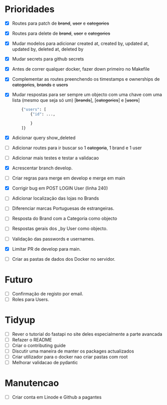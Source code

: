 # Prioridades

- [x] Routes para patch de ~~brand~~, ~~user~~ e ~~categories~~
- [x] Routes para delete de ~~brand~~, ~~user~~ e ~~categories~~
- [x] Mudar modelos para adicionar created at, created by, updated at, updated by, deleted at, deleted by
- [x] Mudar secrets para github secrets
- [x] Antes de correr qualquer docker, fazer down primeiro no Makefile
- [x] Complementar as routes preenchendo os timestamps e ownerships de ~~categories~~, ~~brands~~ e ~~users~~
- [x] Mudar respostas para ser sempre um objecto com uma chave com uma lista (mesmo que seja só um) [~~brands~~], [~~categories~~] e [~~users~~]

  ```python
      {"users": [
          {"id": ...,

          }
      ]}
  ```

- [x] Adicionar query show_deleted
- [ ] Adicionar routes para ir buscar so 1 ~~categoria~~, 1 brand e 1 user
- [ ] Adicionar mais testes e testar a validacao
- [x] Acrescentar branch develop.
- [ ] Criar regras para merge em develop e merge em main
- [x] Corrigir bug em POST LOGIN User (linha 240)
- [ ] Adicionar localização das lojas no Brands
- [ ] Diferenciar marcas Portuguesas de estrangeiras.
- [ ] Resposta do Brand com a Categoria como objecto
- [ ] Respostas gerais dos \_by User como objecto.
- [ ] Validação das passwords e usernames.
- [x] Limitar PR de develop para main.
- [ ] Criar as pastas de dados dos Docker no servidor.

# Futuro

- [ ] Confirmação de registo por email.
- [ ] Roles para Users.

# Tidyup

- [ ] Rever o tutorial do fastapi no site deles especialmente a parte avancada
- [ ] Refazer o README
- [ ] Criar o contributing guide
- [ ] Discutir uma maneira de manter os packages actualizados
- [ ] Criar utilizador para o docker nao criar pastas com root
- [ ] Melhorar validacao de pydantic

# Manutencao

- [ ] Criar conta em Linode e Github a pagantes
